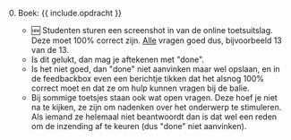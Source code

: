 0. Boek: {{ include.opdracht }}

    - 🆕 Studenten sturen een screenshot in van de online toetsuitslag. Deze moet 100% correct zijn. <u>Alle</u> vragen goed dus, bijvoorbeeld 13 van de 13.
    - Is dit gelukt, dan mag je aftekenen met "done".
    - Is het niet goed, dan "done" niet aanvinken maar wel opslaan, en in de feedbackbox even een berichtje tikken dat het alsnog 100% correct moet en dat ze om hulp kunnen vragen bij de balie.
    - Bij sommige toetsjes staan ook wat open vragen. Deze hoef je niet na te kijken, ze zijn om nadenken over het onderwerp te stimuleren. Als iemand ze helemaal niet beantwoordt dan is dat wel een reden om de inzending af te keuren (dus "done" niet aanvinken).
